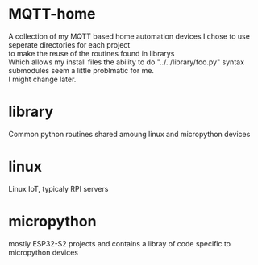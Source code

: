 # MQTT-home
A collection of my MQTT based home automation devices
I chose to use seperate directories for each project   
to make the reuse of the routines found in librarys  
Which allows my install files the ability to do "../../library/foo.py" syntax  
submodules seem a little problmatic for me.  
I might change later.
# library
Common python routines shared amoung linux and micropython devices
# linux
Linux IoT, typicaly RPI servers
# micropython
mostly ESP32-S2 projects and contains a libray of code specific to micropython devices

